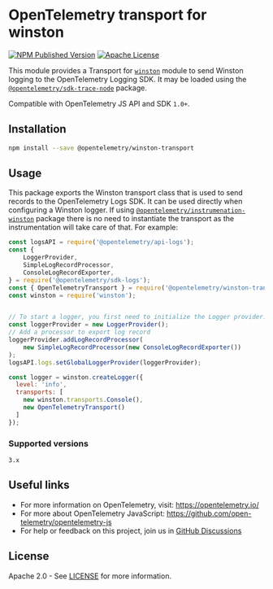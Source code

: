 # OpenTelemetry transport for winston

[![NPM Published Version][npm-img]][npm-url]
[![Apache License][license-image]][license-image]

This module provides a Transport for [`winston`](https://www.npmjs.com/package/winston) module to send Winston logging to the OpenTelemetry Logging SDK. It may be loaded using the [`@opentelemetry/sdk-trace-node`](https://github.com/open-telemetry/opentelemetry-js/tree/main/packages/opentelemetry-sdk-trace-node) package.

Compatible with OpenTelemetry JS API and SDK `1.0+`.

## Installation

```bash
npm install --save @opentelemetry/winston-transport
```

## Usage

This package exports the Winston transport class that is used to send records to the
OpenTelemetry Logs SDK. It can be used directly when configuring a Winston logger. If using
[`@opentelemetry/instrumenation-winston`](https://github.com/open-telemetry/opentelemetry-js-contrib/tree/main/plugins/node/opentelemetry-instrumentation-winston)
package there is no need to instantiate the transport as the instrumentation will take care of that.
For example:

```js
const logsAPI = require('@opentelemetry/api-logs');
const {
    LoggerProvider,
    SimpleLogRecordProcessor,
    ConsoleLogRecordExporter,
} = require('@opentelemetry/sdk-logs');
const { OpenTelemetryTransport } = require('@opentelemetry/winston-transport');
const winston = require('winston');


// To start a logger, you first need to initialize the Logger provider.
const loggerProvider = new LoggerProvider();
// Add a processor to export log record
loggerProvider.addLogRecordProcessor(
    new SimpleLogRecordProcessor(new ConsoleLogRecordExporter())
);
logsAPI.logs.setGlobalLoggerProvider(loggerProvider);

const logger = winston.createLogger({
  level: 'info',
  transports: [
    new winston.transports.Console(),
    new OpenTelemetryTransport()
  ]
});
```

### Supported versions

`3.x`

## Useful links

* For more information on OpenTelemetry, visit: <https://opentelemetry.io/>
* For more about OpenTelemetry JavaScript: <https://github.com/open-telemetry/opentelemetry-js>
* For help or feedback on this project, join us in [GitHub Discussions][discussions-url]

## License

Apache 2.0 - See [LICENSE][license-url] for more information.

[discussions-url]: https://github.com/open-telemetry/opentelemetry-js/discussions
[license-url]: https://github.com/open-telemetry/opentelemetry-js-contrib/blob/main/LICENSE
[license-image]: https://img.shields.io/badge/license-Apache_2.0-green.svg?style=flat
[npm-url]: https://www.npmjs.com/package/@opentelemetry/winston-transport
[npm-img]: https://badge.fury.io/js/%40opentelemetry%2Fwinston-transport.svg
